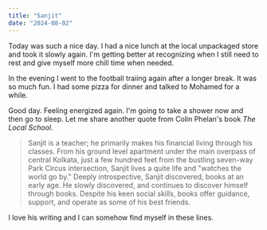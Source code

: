 ```yaml
---
title: "Sanjit"
date: "2024-08-02"
---
```


Today was such a nice day. I had a nice lunch at the local unpackaged store and took it slowly again. I'm getting better at recognizing when I still need to rest and give myself more chill time when needed.

In the evening I went to the football traiing again after a longer break. It was so much fun. I had some pizza for dinner and talked to Mohamed for a while.

Good day. Feeling energized again. I'm going to take a shower now and then go to sleep. Let me share another quote from Colin Phelan's book _The Local School_.

> Sanjit is a teacher; he primarily makes his financial living through his classes. From his ground level apartment under the main overpass of central Kolkata, just a few hundred feet from the bustling seven-way Park Circus intersection, Sanjit lives a quite life and "watches the world go by." Deeply introspective, Sanjit discovered, books at an early age. He slowly discovered, and continues to discover himself through books. Despite his keen social skills, books offer guidance, support, and operate as some of his best friends.

I love his writing and I can somehow find myself in these lines.

